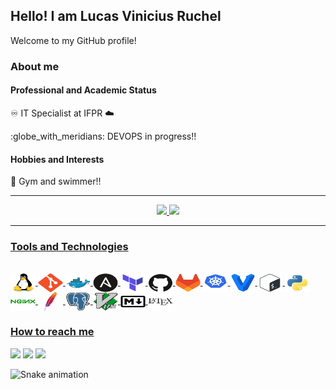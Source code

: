 ## Hello! I am Lucas Vinicius Ruchel

Welcome to my GitHub profile!

### About me

#### Professional and Academic Status

:infinity: IT Specialist at IFPR :cloud:

:globe\_with\_meridians: DEVOPS in progress!!

#### Hobbies and Interests

:muscle: Gym and swimmer!!

---

<div align="center">
  <a href="https://github.com/lucasruchel">
  <img height="180em" src="https://github-readme-stats-git-masterrstaa-rickstaa.vercel.app/api?username=lucasruchel&show_icons=true&theme=gotham&include_all_commits=true&count_private=true"/>
  <img height="180em" src="https://github-readme-stats-git-masterrstaa-rickstaa.vercel.app/api/top-langs/?username=lucasruchel&layout=compact&langs_count=7&theme=gotham"/>
</div>

---

### Tools and Technologies
  
<div style="display: inline_block"><br>
  
  <img align="center" alt="LRuchel-Linux" height="30" width="40" src="https://raw.githubusercontent.com/devicons/devicon/master/icons/linux/linux-original.svg">
  <img align="center" alt="LRuchel-Git" height="30" width="40" src="https://raw.githubusercontent.com/devicons/devicon/master/icons/git/git-original.svg">
  <img align="center" alt="LRuchel-Docker" height="30" width="40" src="https://raw.githubusercontent.com/devicons/devicon/master/icons/docker/docker-original.svg">
  
  <img align="center" alt="LRuchel-Ansible" height="30" width="40" src="https://raw.githubusercontent.com/devicons/devicon/master/icons/ansible/ansible-original.svg">
  <img align="center" alt="LRuchel-Terraform" height="30" width="40" src="https://raw.githubusercontent.com/devicons/devicon/master/icons/terraform/terraform-original.svg">
  
  
  
  
  
  <img align="center" alt="LRuchel-GitHub" height="30" width="40" src="https://raw.githubusercontent.com/devicons/devicon/master/icons/github/github-original.svg">
  <img align="center" alt="LRuchel-GitLab" height="30" width="40" src="https://raw.githubusercontent.com/devicons/devicon/master/icons/gitlab/gitlab-original.svg">
  <img align="center" alt="LRuchel-Kubernetes" height="30" width="40" src="https://raw.githubusercontent.com/cncf/artwork/main/projects/kubernetes/icon/color/kubernetes-icon-color.svg">
  
  <img align="center" alt="LRuchel-Vagrant" height="30" width="40" src="https://raw.githubusercontent.com/devicons/devicon/master/icons/vagrant/vagrant-original.svg">
  <img align="center" alt="LRuchel-Bash" height="30" width="40" src="https://raw.githubusercontent.com/devicons/devicon/master/icons/bash/bash-original.svg">
  
  <img align="center" alt="LRuchel-Python" height="30" width="40" src="https://raw.githubusercontent.com/devicons/devicon/master/icons/python/python-original.svg">
  
  <img align="center" alt="LRuchel-Nginx" height="30" width="40" src="https://raw.githubusercontent.com/devicons/devicon/master/icons/nginx/nginx-original.svg">
  <img align="center" alt="LRuchel-Apache" height="30" width="40" src="https://raw.githubusercontent.com/devicons/devicon/master/icons/apache/apache-original.svg">
  <img align="center" alt="LRuchel-PostgreSQL" height="30" width="40" src="https://raw.githubusercontent.com/devicons/devicon/master/icons/postgresql/postgresql-original.svg">
  
  <img align="center" alt="LRuchel-Vim" height="30" width="40" src="https://raw.githubusercontent.com/devicons/devicon/master/icons/vim/vim-original.svg">
  <img align="center" alt="LRuchel-Markdown" height="30" width="40" src="https://raw.githubusercontent.com/devicons/devicon/master/icons/markdown/markdown-original.svg">
  <img align="center" alt="LRuchel-LaTeX" height="30" width="40" src="https://raw.githubusercontent.com/devicons/devicon/master/icons/latex/latex-original.svg">

</div>

### How to reach me

<div> 
  <a href="https://www.linkedin.com/in/lucas-ruchel-a42aa198" target="_blank"><img src="https://img.shields.io/badge/LinkedIn-0077B5?style=for-the-badge&logo=linkedin&logoColor=white"></a> 
  <a href="https://www.gitlab.com/lucasruchel" target="_blank"><img src="https://img.shields.io/badge/GitLab-330F63?style=for-the-badge&logo=gitlab&logoColor=color"></a> 
  <a href="https://www.instagram.com/lucasruchel" target="_blank"><img src="https://img.shields.io/badge/Instagram-E4405F?style=for-the-badge&logo=instagram&logoColor=white"></a>
  
  
  ![Snake animation](https://github.com/danielbped/danielbped/blob/output/github-contribution-grid-snake.svg)

</div>


<!--
**lucasruchel/lucasruchel** is a ✨ _special_ ✨ repository because its `README.md` (this file) appears on your GitHub profile.

Here are some ideas to get you started:

- 🔭 I’m currently working on ...
- 🌱 I’m currently learning ...
- 👯 I’m looking to collaborate on ...
- 🤔 I’m looking for help with ...
- 💬 Ask me about ...
- 📫 How to reach me: ...
- 😄 Pronouns: ...
- ⚡ Fun fact: ...
-->
